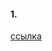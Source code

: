 #### 1.
[ссылка](https://docs.google.com/document/d/1WDXQZnWPIz3e3g4hb2W3_7LE4VYzHoKfeRVKyza2hi0/edit?usp=sharing)


